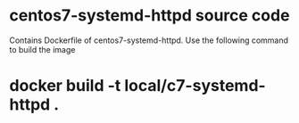 # centos7-systemd-httpd source code
Contains Dockerfile of centos7-systemd-httpd. Use the following command to build the image
# docker build -t local/c7-systemd-httpd .
